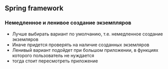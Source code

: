 ## Spring framework
### Немедленное и ленивое создание экземпляров
* Лучше выбирать вариант по умолчанию, т.е. немедленное создание экземляров
* Иначе придется проверять на наличие созданных экземляров
* Ленивый вариант подойдет при большом приложении, в функциях которого пользователь не нуждается
* тогда стоит пересмотреть приложение